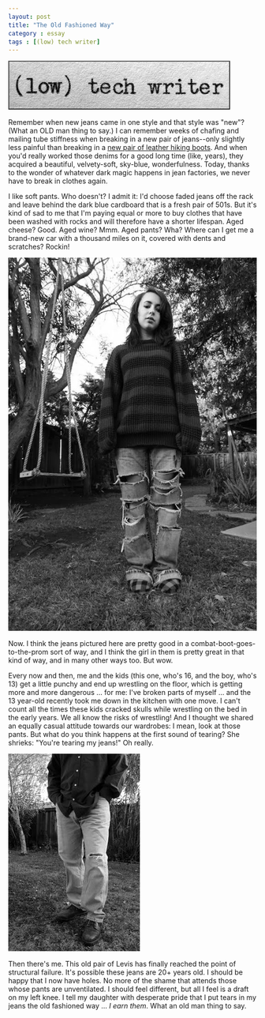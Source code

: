 ```yaml
---
layout: post
title: "The Old Fashioned Way"
category : essay
tags : [(low) tech writer]
---
```

[![low tech writer](/assets/ltw/header14.jpg)](http://lowtechwriter.com)

Remember when new jeans came in one style and that style was "new"? (What an OLD man thing to say.) I can remember weeks of chafing and mailing tube stiffness when breaking in a new pair of jeans--only slightly less painful than breaking in a [new pair of leather hiking boots](http://www.imby.net/20090123/dirt-trail-you-walk-on-it/). And when you'd really worked those denims for a good long time (like, years), they acquired a beautiful, velvety-soft, sky-blue, wonderfulness. Today, thanks to the wonder of whatever dark magic happens in jean factories, we never have to break in clothes again. 

I like soft pants. Who doesn't? I admit it: I'd choose faded jeans off the rack and leave behind the dark blue cardboard that is a fresh pair of 501s. But it's kind of sad to me that I'm paying equal or more to buy clothes that have been washed with rocks and will therefore have a shorter lifespan. Aged cheese? Good. Aged wine? Mmm. Aged pants? Wha? Where can I get me a brand-new car with a thousand miles on it, covered with dents and scratches? Rockin!

![The New Fashioned Way](/assets/ltw/newfashionedway.jpg)

Now. I think the jeans pictured here are pretty good in a combat-boot-goes-to-the-prom sort of way, and I think the girl in them is pretty great in that kind of way, and in many other ways too. But wow. 

Every now and then, me and the kids (this one, who's 16, and the boy, who's 13) get a little punchy and end up wrestling on the floor, which is getting more and more dangerous ... for me: I've broken parts of myself ... and the 13 year-old recently took me down in the kitchen with one move. I can't count all the times these kids cracked skulls while wrestling on the bed in the early years. We all know the risks of wrestling! And I thought we shared an equally casual attitude towards our wardrobes: I mean, look at those pants. But what do you think happens at the first sound of tearing? She shrieks: "You're tearing my jeans!" Oh really.

![The Old Fashioned Way](/assets/ltw/oldfashionedway.jpg)

Then there's me. This old pair of Levis has finally reached the point of structural failure. It's possible these jeans are 20+ years old. I should be happy that I now have holes. No more of the shame that attends those whose pants are unventilated. I should feel different, but all I feel is a draft on my left knee. I tell my daughter with desperate pride that I put tears in my jeans the old fashioned way ... *I earn them*. What an old man thing to say.


